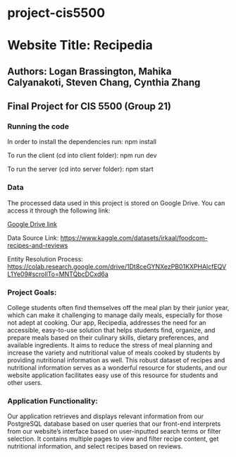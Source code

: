 # project-cis5500

# Website Title: Recipedia

## Authors: Logan Brassington, Mahika Calyanakoti, Steven Chang, Cynthia Zhang
## Final Project for CIS 5500 (Group 21)

### Running the code
In order to install the dependencies run: npm install

To run the client (cd into client folder): npm run dev

To run the server (cd into server folder): npm start

### Data
The processed data used in this project is stored on Google Drive. You can access it through the following link:

[Google Drive link](https://drive.google.com/drive/folders/1rS8oRWQUtCirKmpbK9f0vawsXbVr8rx3?usp=drive_link)

Data Source Link: https://www.kaggle.com/datasets/irkaal/foodcom-recipes-and-reviews

Entity Resolution Process: https://colab.research.google.com/drive/1Dt8ceGYNXezPB01KXPHAlcfEQVL1Ye09#scrollTo=MNTQbcDCxd6a



### Project Goals: 

College students often find themselves off the meal plan by their junior year, which can make it challenging to manage daily meals, especially for those not adept at cooking. Our app, Recipedia, addresses the need for an accessible, easy-to-use solution that helps students find, organize, and prepare meals based on their culinary skills, dietary preferences, and available ingredients. It aims to reduce the stress of meal planning and increase the variety and nutritional value of meals cooked by students by providing nutritional information as well. This robust dataset of recipes and nutritional information serves as a wonderful resource for students, and our website application facilitates easy use of this resource for students and other users.

### Application Functionality: 

Our application retrieves and displays relevant information from our PostgreSQL database based on user queries that our front-end interprets from our website’s interface based on user-inputted search terms or filter selection. It contains multiple pages to view and filter recipe content, get nutritional information, and select recipes based on reviews.
